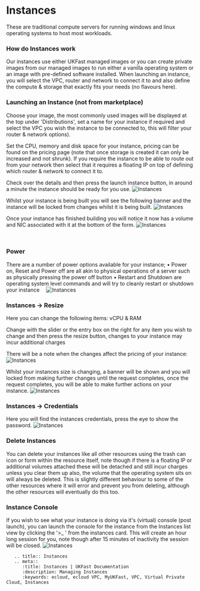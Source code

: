 # Instances
These are traditional compute servers for running windows and linux operating systems to host most workloads.

### How do Instances work
Our instances use either UKFast managed images or you can create private images from our managed images to run either a vanilla operating system or an image with pre-defined software installed. When launching an instance, you will select the VPC, router and network to connect it to and also define the compute & storage that exactly fits your needs (no flavours here).

### Launching an Instance (not from marketplace)

Choose your image, the most commonly used images will be displayed at the top under 'Distributions', set a name for your instance if required and select the VPC you wish the instance to be connected to, this will filter your router & network options).

Set the CPU, memory and disk space for your instance, pricing can be found on the pricing page (note that once storage is created it can only be increased and not shrunk). If you require the instance to be able to route out from your network then select that it requires a floating IP on top of defining which router & network to connect it to.

Check over the details and then press the launch instance button, in around a minute the
instance should be ready for you use.
![Instances](files/instance-create.PNG)

Whilst your instance is being built you will see the following banner and the instance will be locked from changes whilst it is being built.
![Instances](files/instance-building.PNG)


Once your instance has finished building you will notice it now has a volume and NIC associated with it at the bottom of the form.
![Instances](files/instance-launched.PNG)

 
### Power
There are a number of power options available for your instance;
•	Power on, Reset and Power off are all akin to physical operations of a server such as physically pressing the power off button
•	Restart and Shutdown are operating system level commands and will try to cleanly restart or shutdown your instance 
![Instances](files/instance-power.PNG)

### Instances -> Resize

Here you can change the following items: vCPU & RAM

Change with the slider or the entry box on the right for any item you wish to change and then press the resize button, changes to your instance may incur additional charges

There will be a note when the changes affect the pricing of your instance:
![Instances](files/instance-resize.PNG)

Whilst your instances size is changing, a banner will be shown and you will locked from making further changes until the request completes, once the request completes, you will be able to make further actions on your instance.
![Instances](files/instance-resize-complete.PNG)


### Instances -> Credentials

Here you will find the instances credentials, press the eye to show the password.
![Instances](files/instance-credentials.PNG)

### Delete Instances
You can delete your instances like all other resources using the trash can icon or form within the resource itself, note though if there is a floating IP or additional volumes attached these will be detached and still incur charges unless you clear them up also, the volume that the operating system sits on will always be deleted. This is slightly different behaviour to some of the other resources where it will error and prevent you from deleting, although the other resources will eventually do this too.

### Instance Console
If you wish to see what your instance is doing via it's (virtual) console (post launch), you can launch the console for the instance from the Instances list view by clicking the '>_ ' from the instances card. This will create an hour long session for you, note though after 15 minutes of inactivity the session will be closed.
![Instances](files/instance-console.PNG)


```eval_rst
   .. title:: Instances
   .. meta::
      :title: Instances | UKFast Documentation
      :description: Managing Instances
      :keywords: ecloud, ecloud VPC, MyUKFast, VPC, Virtual Private Cloud, Instances
```
